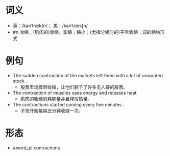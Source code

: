 # 词义
- 英：/kənˈtrækʃn/； 美：/kənˈtrækʃn/
- #n 收缩；(肌肉的)收缩，挛缩；缩小；(尤指分娩时的)子宫收缩；词的缩约形式
# 例句
- The sudden contraction of the markets left them with a lot of unwanted stock .
	- 股票市场骤然收缩，让他们剩下了许多无人要的股票。
- The contraction of muscles uses energy and releases heat
	- 肌肉的收缩消耗能量并且释放热量。
- The contractions started coming every five minutes .
	- 子宫开始每隔五分钟收缩一次。
# 形态
- #word_pl contractions
